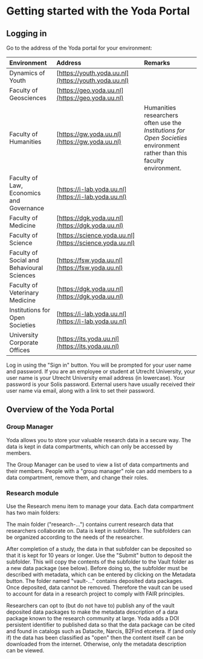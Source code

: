 # Getting started with the Yoda Portal

## Logging in


Go to the address of the Yoda portal for your environment:

| Environment          | Address | Remarks                  |
|:-------------------- |:------------|:-------------------------|
| Dynamics of Youth    | [https://youth.yoda.uu.nl](https://youth.yoda.uu.nl) | |
| Faculty of Geosciences | [https://geo.yoda.uu.nl](https://geo.yoda.uu.nl) | |
| Faculty of Humanities  | [https://gw.yoda.uu.nl](https://gw.yoda.uu.nl) | Humanities researchers often use the _Institutions for Open Societies_ environment rather than this faculty environment. |
| Faculty of Law, Economics and Governance | [https://i-lab.yoda.uu.nl](https://i-lab.yoda.uu.nl) | |
| Faculty of Medicine    | [https://dgk.yoda.uu.nl](https://dgk.yoda.uu.nl) | |
| Faculty of Science     | [https://science.yoda.uu.nl](https://science.yoda.uu.nl) | |
| Faculty of Social and Behavioural Sciences | [https://fsw.yoda.uu.nl](https://fsw.yoda.uu.nl) | |
| Faculty of Veterinary Medicine | [https://dgk.yoda.uu.nl](https://dgk.yoda.uu.nl) | |
| Institutions for Open Societies | [https://i-lab.yoda.uu.nl](https://i-lab.yoda.uu.nl) | |
| University Corporate Offices    | [https://its.yoda.uu.nl](https://its.yoda.uu.nl)   | |

Log in using the "Sign in" button. You will be prompted for your user name and password. If you are an employee or student at Utrecht University,
your user name is your Utrecht University email address (in lowercase). Your password is your Solis password. External users have usually received their user name
via email, along with a link to set their password.

## Overview of the Yoda Portal

### Group Manager

Yoda allows you to store your valuable research data in a secure way.  The data is kept in data compartments,
which can only be accessed by members.

The Group Manager can be used to view a list of data compartments and their members. People with a "group manager" role
can add members to a data compartment, remove them, and change their roles.

### Research module

Use the Research menu item to manage your data. Each data compartment has two main folders:

The main folder ("research-...") contains current research data that researchers
collaborate on. Data is kept in subfolders. The subfolders can be organized according
to the needs of the researcher.

After completion of a study, the data in that subfolder can be deposited so that it is
kept for 10 years or longer. Use the "Submit" button to deposit the subfolder. This will
copy the contents of the subfolder to the Vault folder as a new data package (see below).
Before doing so, the subfolder must be described with metadata, which can be entered by
clicking on the Metadata button.  The folder named "vault-..." contains deposited data packages.
Once deposited, data cannot be removed. Therefore the vault can be used to account for data
in a research project to comply with FAIR principles.

Researchers can opt to (but do not have to) publish any of the vault deposited data packages
to make the metadata description of a data package known to the research community at large.
Yoda adds a DOI persistent identifier to published data so that the data package can be cited
and found in catalogs such as Datacite, Narcis, B2Find etcetera.
If (and only if) the data has been classified as "open" then the content itself can be downloaded
from the internet. Otherwise, only the metadata description can be viewed.
